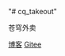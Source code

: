 "# cq_takeout" 

苍穹外卖

[博客](https://www.cnblogs.com/szlsay/p/17737747.html)
[Gitee](https://gitee.com/tiantian17/sky_take_out)